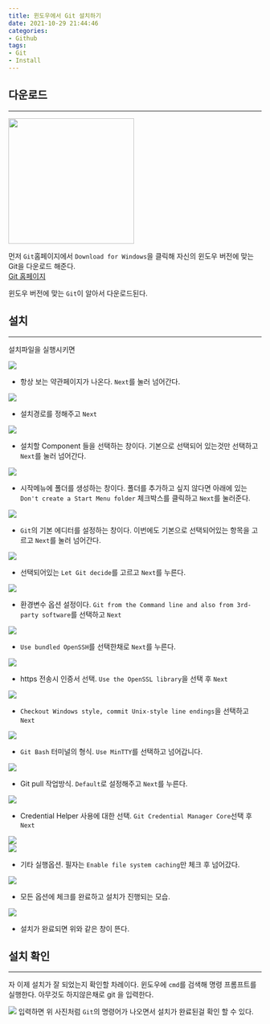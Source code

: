 ```yaml
---
title: 윈도우에서 Git 설치하기
date: 2021-10-29 21:44:46
categories: 
- Github
tags: 
- Git
- Install
---
```





다운로드
---
---
<img src="/images/git_install/git_install_1.png" width="250">   

먼저 `Git`홈페이지에서 `Download for Windows`을 클릭해 자신의 윈도우 버전에 맞는 Git을 다운로드 해준다.   
    [Git 홈페이지](https://git-scm.com/)   

윈도우 버전에 맞는 `Git`이 알아서 다운로드된다.

설치
---
---
설치파일을 실행시키면  

![](/images/git_install/git_install_2.png)   
* 항상 보는 약관페이지가 나온다. `Next`를 눌러 넘어간다.   

![](/images/git_install/git_install_3.png)   
* 설치경로를 정해주고 `Next`

![](/images/git_install/git_install_4.png)   
* 설치할 Component 들을 선택하는 창이다. 기본으로 선택되어 있는것만 선택하고 `Next`를 눌러 넘어간다.

![](/images/git_install/git_install_5.png)   
* 시작메뉴에 폴더를 생성하는 창이다. 폴더를 추가하고 싶지 않다면 아래에 있는 `Don't create a Start Menu folder` 체크박스를 클릭하고 `Next`를 눌러준다.

![](/images/git_install/git_install_6.png)   
* `Git`의 기본 에디터를 설정하는 창이다. 이번에도 기본으로 선택되어있는 항목을 고르고 `Next`를 눌러 넘어간다.

![](/images/git_install/git_install_7.png)   
* 선택되어있는 `Let Git decide`를 고르고 `Next`를 누른다.

![](/images/git_install/git_install_8.png)   
* 환경변수 옵션 설정이다. `Git from the Command line and also from 3rd-party software`를 선택하고 `Next`

![](/images/git_install/git_install_9.png)   
* `Use bundled OpenSSH`를 선택한채로 `Next`를 누른다.

![](/images/git_install/git_install_10.png)   
* https 전송시 인증서 선택. `Use the OpenSSL library`을 선택 후 `Next`

![](/images/git_install/git_install_11.png)   
* `Checkout Windows style, commit Unix-style line endings`을 선택하고 `Next`

![](/images/git_install/git_install_12.png)   
* `Git Bash` 터미널의 형식. `Use MinTTY`를 선택하고 넘어갑니다.

![](/images/git_install/git_install_13.png)   
* Git pull 작업방식. `Default`로 설정해주고 `Next`를 누른다.

![](/images/git_install/git_install_14.png)   
* Credential Helper 사용에 대한 선택. `Git Credential Manager Core`선택 후 `Next`

![](/images/git_install/git_install_15.png)   
![](/images/git_install/git_install_16.png)   
* 기타 실행옵션. 필자는 `Enable file system caching`만 체크 후 넘어갔다.

![](/images/git_install/git_install_17.png)   
* 모든 옵션에 체크를 완료하고 설치가 진행되는 모습.

![](/images/git_install/git_install_18.png)   
* 설치가 완료되면 위와 같은 창이 뜬다.

설치 확인
---
---
자 이제 설치가 잘 되었는지 확인할 차례이다.
윈도우에 `cmd`를 검색해 명령 프롬프트를 실행한다.
아무것도 하지않은채로 git 을 입력한다.   

![](/images/git_install/git_install_19.png)
입력하면 위 사진처럼 `Git`의 명령어가 나오면서 설치가 완료된걸 확인 할 수 있다.